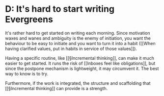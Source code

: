 # D: It's hard to start writing Evergreens
It's rather hard to get started on writing each morning. Since motivation waxes and wanes and ambiguity is the enemy of initiation, you want the behaviour to be easy to initiate and you want to turn it into a habit ([[When having clarified values, put in habits in service of those values]]).

Having a specific routine, like [[§Incremental thinking]], can make it much easier to get started. It runs the risk of [[Inboxes feel like obligations]], but since the postpone mechanism is lightweight, it may circumvent it. The best way to know is to try. 

Furthermore, if the work is integrated, the structure and scaffolding that [[§Incremental thinking]] can provide is  a strength. 

<!-- #curiosity/researchable How might scaffolding in the SDT sense allow us to live better, fuller lives? (Does it connect with goal-setting and systems design?) -->

<!-- {BearID:67328729-7F5E-4021-BB95-98AD43E9AEE6-4665-0000042B38135134} -->
